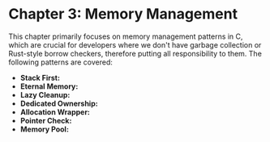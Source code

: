 # Chapter 3: Memory Management

This chapter primarily focuses on memory management patterns in C, which are crucial for developers where we don't have garbage collection or Rust-style borrow checkers, therefore putting all responsibility to them. The following patterns are covered:

- **Stack First:** 
- **Eternal Memory:** 
- **Lazy Cleanup:** 
- **Dedicated Ownership:** 
- **Allocation Wrapper:** 
- **Pointer Check:** 
- **Memory Pool:** 
